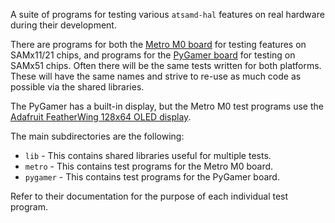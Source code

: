 A suite of programs for testing various `atsamd-hal` features on real hardware during their development.

There are programs for both the [Metro M0 board](https://www.adafruit.com/product/3403) for testing features on SAMx11/21 chips, and programs for the [PyGamer board](https://www.adafruit.com/product/4242) for testing on SAMx51 chips.
Often there will be the same tests written for both platforms.
These will have the same names and strive to re-use as much code as possible via the shared libraries.

The PyGamer has a built-in display, but the Metro M0 test programs use the [Adafruit FeatherWing 128x64 OLED display](https://www.adafruit.com/product/4650).

The main subdirectories are the following:
- `lib` - This contains shared libraries useful for multiple tests.
- `metro` - This contains test programs for the Metro M0 board.
- `pygamer` - This contains test programs for the PyGamer board.

Refer to their documentation for the purpose of each individual test program.